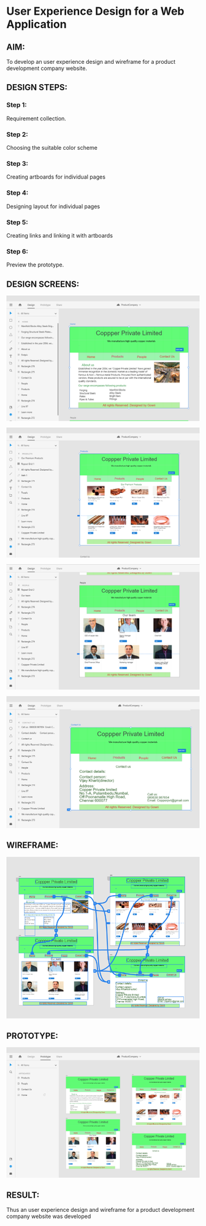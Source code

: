 # User Experience Design for a Web Application
## AIM:
To develop an user experience design and wireframe for a product development company website.

## DESIGN STEPS:
### Step 1: 
Requirement collection.
### Step 2:
Choosing the suitable color scheme
### Step 3:
Creating artboards for individual pages
### Step 4:
Designing layout for individual pages
### Step 5:
Creating links and linking it with artboards
### Step 6:
Preview the prototype.

## DESIGN SCREENS:
![output](./static/img/l1.png)

![output](./static/img/l2.png)

![output](./static/img/l3.png)

![output](./static/img/l4.png)

## WIREFRAME:
![output](./static/img/W.png)


## PROTOTYPE:
![output](./static/img/P.png)


## RESULT:
  Thus an user experience design and wireframe for a product development company website was developed
